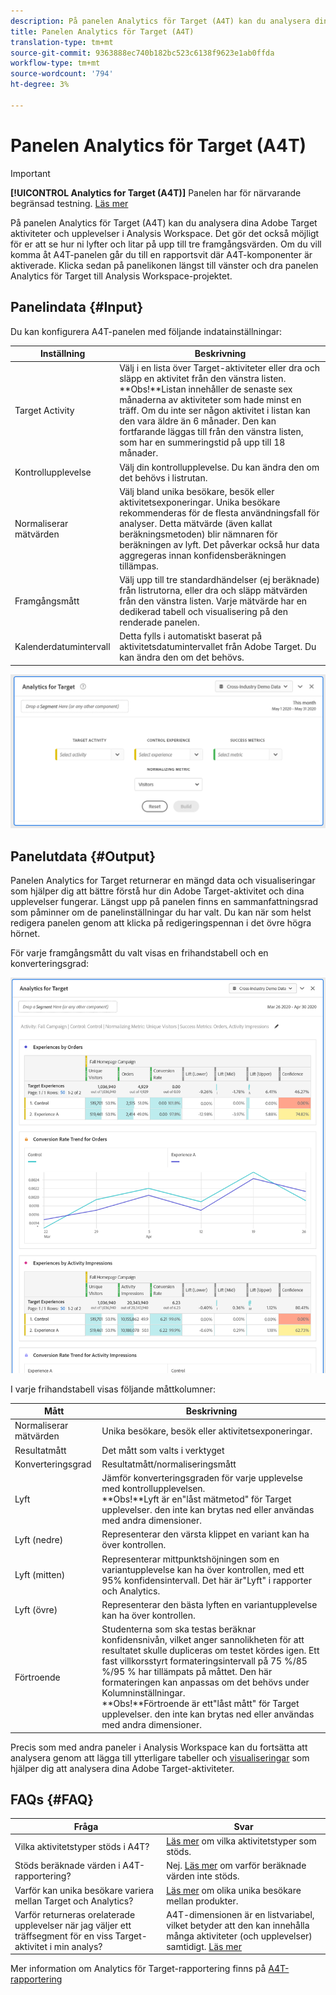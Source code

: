 ```yaml
---
description: På panelen Analytics för Target (A4T) kan du analysera dina Adobe Target aktiviteter och upplevelser i Analysis Workspace.
title: Panelen Analytics för Target (A4T)
translation-type: tm+mt
source-git-commit: 9363888ec740b182bc523c6138f9623e1ab0ffda
workflow-type: tm+mt
source-wordcount: '794'
ht-degree: 3%

---
```



# Panelen Analytics för Target (A4T)

>[!IMPORTANT]
>
>**[!UICONTROL Analytics for Target (A4T)]** Panelen har för närvarande begränsad testning. [Läs mer](https://docs.adobe.com/content/help/sv-SE/analytics/landing/an-releases.html)

På panelen Analytics för Target (A4T) kan du analysera dina Adobe Target aktiviteter och upplevelser i Analysis Workspace. Det gör det också möjligt för er att se hur ni lyfter och litar på upp till tre framgångsvärden. Om du vill komma åt A4T-panelen går du till en rapportsvit där A4T-komponenter är aktiverade. Klicka sedan på panelikonen längst till vänster och dra panelen Analytics för Target till Analysis Workspace-projektet.

## Panelindata {#Input}

Du kan konfigurera A4T-panelen med följande indatainställningar:

| Inställning | Beskrivning |
|---|---|
| Target Activity | Välj i en lista över Target-aktiviteter eller dra och släpp en aktivitet från den vänstra listen.<br>**Obs!**Listan innehåller de senaste sex månaderna av aktiviteter som hade minst en träff. Om du inte ser någon aktivitet i listan kan den vara äldre än 6 månader. Den kan fortfarande läggas till från den vänstra listen, som har en summeringstid på upp till 18 månader. |
| Kontrollupplevelse | Välj din kontrollupplevelse. Du kan ändra den om det behövs i listrutan. |
| Normaliserar mätvärden | Välj bland unika besökare, besök eller aktivitetsexponeringar. Unika besökare rekommenderas för de flesta användningsfall för analyser. Detta mätvärde (även kallat beräkningsmetoden) blir nämnaren för beräkningen av lyft. Det påverkar också hur data aggregeras innan konfidensberäkningen tillämpas. |
| Framgångsmått | Välj upp till tre standardhändelser (ej beräknade) från listrutorna, eller dra och släpp mätvärden från den vänstra listen. Varje mätvärde har en dedikerad tabell och visualisering på den renderade panelen. |
| Kalenderdatumintervall | Detta fylls i automatiskt baserat på aktivitetsdatumintervallet från Adobe Target. Du kan ändra den om det behövs. |

![Panel builder](assets/a4t-panel-builder.png)

## Panelutdata {#Output}

Panelen Analytics for Target returnerar en mängd data och visualiseringar som hjälper dig att bättre förstå hur din Adobe Target-aktivitet och dina upplevelser fungerar. Längst upp på panelen finns en sammanfattningsrad som påminner om de panelinställningar du har valt. Du kan när som helst redigera panelen genom att klicka på redigeringspennan i det övre högra hörnet.

För varje framgångsmått du valt visas en frihandstabell och en konverteringsgrad:

![Återgiven](assets/a4t-rendered.png)


I varje frihandstabell visas följande måttkolumner:

| Mått | Beskrivning |
|---|---|
| Normaliserar mätvärden | Unika besökare, besök eller aktivitetsexponeringar. |
| Resultatmått | Det mått som valts i verktyget |
| Konverteringsgrad | Resultatmått/normaliseringsmått |
| Lyft | Jämför konverteringsgraden för varje upplevelse med kontrollupplevelsen.<br>**Obs!**Lyft är en&quot;låst mätmetod&quot; för Target upplevelser. den inte kan brytas ned eller användas med andra dimensioner. |
| Lyft (nedre) | Representerar den värsta klippet en variant kan ha över kontrollen. |
| Lyft (mitten) | Representerar mittpunktshöjningen som en variantupplevelse kan ha över kontrollen, med ett 95% konfidensintervall. Det här är&quot;Lyft&quot; i rapporter och Analytics. |
| Lyft (övre) | Representerar den bästa lyften en variantupplevelse kan ha över kontrollen. |
| Förtroende | Studenterna som ska testas beräknar konfidensnivån, vilket anger sannolikheten för att resultatet skulle dupliceras om testet kördes igen. Ett fast villkorsstyrt formateringsintervall på 75 %/85 %/95 % har tillämpats på måttet. Den här formateringen kan anpassas om det behövs under Kolumninställningar. <br>**Obs!**Förtroende är ett&quot;låst mått&quot; för Target upplevelser. den inte kan brytas ned eller användas med andra dimensioner. |

Precis som med andra paneler i Analysis Workspace kan du fortsätta att analysera genom att lägga till ytterligare tabeller och [visualiseringar](https://docs.adobe.com/content/help/en/analytics/analyze/analysis-workspace/visualizations/freeform-analysis-visualizations.html) som hjälper dig att analysera dina Adobe Target-aktiviteter.

## FAQs {#FAQ}

| Fråga | Svar |
|---|---|
| Vilka aktivitetstyper stöds i A4T? | [Läs mer](https://docs.adobe.com/content/help/en/target/using/integrate/a4t/a4t-faq/a4t-faq-activity-setup.html) om vilka aktivitetstyper som stöds. |
| Stöds beräknade värden i A4T-rapportering? | Nej. [Läs mer](https://docs.adobe.com/content/help/en/target/using/integrate/a4t/a4t-faq/a4t-faq-lift-and-confidence.html) om varför beräknade värden inte stöds. |
| Varför kan unika besökare variera mellan Target och Analytics? | [Läs mer](https://docs.adobe.com/content/help/en/target/using/integrate/a4t/a4t-faq/a4t-faq-viewing-reports.html) om olika unika besökare mellan produkter. |
| Varför returneras orelaterade upplevelser när jag väljer ett träffsegment för en viss Target-aktivitet i min analys? | A4T-dimensionen är en listvariabel, vilket betyder att den kan innehålla många aktiviteter (och upplevelser) samtidigt. [Läs mer](https://docs.adobe.com/content/help/en/target/using/integrate/a4t/a4t-faq/a4t-faq-viewing-reports.html) |

Mer information om Analytics för Target-rapportering finns på [A4T-rapportering](https://docs.adobe.com/content/help/en/target/using/integrate/a4t/reporting.html)
